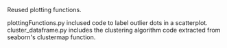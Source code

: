 Reused plotting functions.

plottingFunctions.py inclused code to label outlier dots in a scatterplot.
cluster_dataframe.py includes the clustering algorithm code extracted from seaborn's clustermap function.
